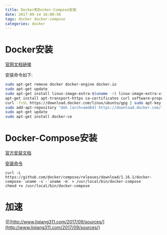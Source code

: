 ```yaml
---
title: Docker和Docker-Compose安装
date: 2017-09-14 16:00:56
tags: docker docker-compose
categories: docker
---
```


# Docker安装

<!-- more -->

[官网文档链接](https://docs.docker.com/engine/installation/linux/docker-ce/ubuntu/#install-using-the-repository)

安装命令如下:

```bash
sudo apt-get remove docker docker-engine docker.io
sudo apt-get update
sudo apt-get install linux-image-extra-$(uname -r) linux-image-extra-virtual
apt-get install apt-transport-https ca-certificates curl software-properties-common
curl -fsSL https://download.docker.com/linux/ubuntu/gpg | sudo apt-key add -
sudo add-apt-repository "deb [arch=amd64] https://download.docker.com/linux/ubuntu $(lsb_release -cs) stable"
sudo apt-get update
sudo apt-get install docker-ce
```

# Docker-Compose安装

[官方安装文档](https://docs.docker.com/compose/install/)

[安装命令](https://github.com/docker/compose/releases)

```
curl -L https://github.com/docker/compose/releases/download/1.16.1/docker-compose-`uname -s`-`uname -m` > /usr/local/bin/docker-compose
chmod +x /usr/local/bin/docker-compose
```



# 加速

见[http://www.liqiang311.com/2017/09/sources/](http://www.liqiang311.com/2017/09/sources/)